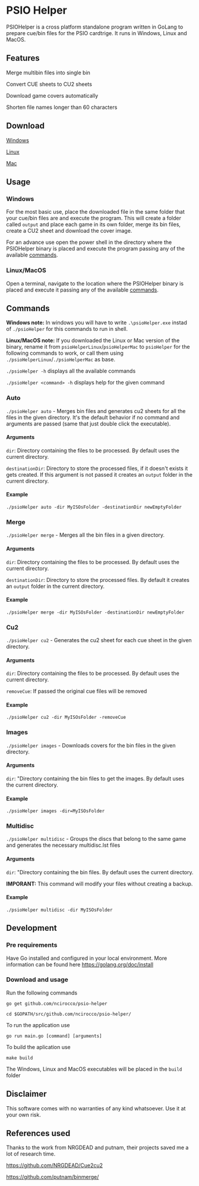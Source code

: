 # PSIO Helper

PSIOHelper is a cross platform standalone program written in GoLang to prepare cue/bin files for the PSIO cardtrige. It runs in Windows, Linux and MacOS.

## Features
Merge multibin files into single bin

Convert CUE sheets to CU2 sheets

Download game covers automatically

Shorten file names longer than 60 characters 

## Download
[Windows](https://github.com/ncirocco/psio-helper/releases/download/v0.3.0/psioHelper.exe)

[Linux](https://github.com/ncirocco/psio-helper/releases/download/v0.3.0/psioHelperLinux)

[Mac](https://github.com/ncirocco/psio-helper/releases/download/v0.3.0/psioHelperMac)

## Usage

### Windows
For the most basic use, place the downloaded file in the same folder that your cue/bin files are and execute the program. This will create a folder called `output` and place each game in its own folder, merge its bin files, create a CU2 sheet and download the cover image.

For an advance use open the power shell in the directory where the PSIOHelper binary is placed and execute the program passing any of the available [commands](https://github.com/ncirocco/psio-helper/blob/master/README.md#commands).

### Linux/MacOS
Open a terminal, navigate to the location where the PSIOHelper binary is placed and execute it passing any of the available [commands](https://github.com/ncirocco/psio-helper/blob/master/README.md#commands).

## Commands
**Windows note:** In windows you will have to write `.\psioHelper.exe` instad of `./psioHelper` for this commands to run in shell.

**Linux/MacOS note:** If you downloaded the Linux or Mac version of the binary, rename it from `psioHelperLinux`/`psioHelperMac` to `psioHelper` for the following commands to work, or call them using `./psioHelperLinux`/`./psioHelperMac` as base.

`./psioHelper -h` displays all the available commands

`./psioHelper <command> -h` displays help for the given command

### Auto
`./psioHelper auto` - Merges bin files and generates cu2 sheets for all the files in the given directory. It's the default behavior if no command and arguments are passed (same that just double click the executable).

#### Arguments
`dir`: Directory containing the files to be processed. By default uses the current directory.

`destinationDir`: Directory to store the processed files, if it doesn't exists it gets created. If this argument is not passed it creates an `output` folder in the current directory.

#### Example
`./psioHelper auto -dir MyISOsFolder -destinationDir newEmptyFolder`

### Merge
`./psioHelper merge` - Merges all the bin files in a given directory. 

#### Arguments
`dir`: Directory containing the files to be processed. By default uses the current directory.

`destinationDir`: Directory to store the processed files. By default it creates an `output` folder in the current directory.

#### Example
`./psioHelper merge -dir MyISOsFolder -destinationDir newEmptyFolder`

### Cu2
`./psioHelper cu2` - Generates the cu2 sheet for each cue sheet in the given directory.

#### Arguments
`dir`: Directory containing the files to be processed. By default uses the current directory.

`removeCue`: If passed the original cue files will be removed

#### Example
`./psioHelper cu2 -dir MyISOsFolder -removeCue`

### Images
`./psioHelper images` - Downloads covers for the bin files in the given directory.

#### Arguments
`dir`: "Directory containing the bin files to get the images. By default uses the current directory.

#### Example
`./psioHelper images -dir=MyISOsFolder`

### Multidisc
`./psioHelper multidisc` - Groups the discs that belong to the same game and generates the necessary multidisc.lst files

#### Arguments
`dir`: "Directory containing the bin files. By default uses the current directory.

**IMPORANT:** This command will modify your files without creating a backup.

#### Example
`./psioHelper multidisc -dir MyISOsFolder`


## Development
### Pre requirements
Have Go installed and configured in your local environment. More information can be found here https://golang.org/doc/install

### Download and usage
Run the following commands

`go get github.com/ncirocco/psio-helper`

`cd $GOPATH/src/github.com/ncirocco/psio-helper/`

To run the application use

`go run main.go [command] [arguments]`

To build the aplication use

`make build`

The Windows, Linux and MacOS executables will be placed in the `build` folder

## Disclaimer
This software comes with no warranties of any kind whatsoever. Use it at your own risk.

## References used

Thanks to the work from NRGDEAD and putnam, their projects saved me a lot of research time.

https://github.com/NRGDEAD/Cue2cu2

https://github.com/putnam/binmerge/
